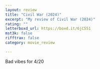 ```yaml
---
layout: review
title: "Civil War (2024)"
excerpt: "My review of Civil War (2024)"
rating: ""
letterboxd_url: https://boxd.it/6jC551
mst3k: false
rifftrax: false
category: movie_review

---
```


Bad vibes for 4/20